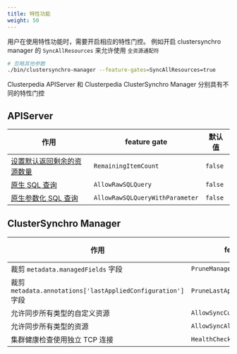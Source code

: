 ```yaml
---
title: 特性功能
weight: 50
---
```


用户在使用特性功能时，需要开启相应的特性门控。
例如开启 clustersynchro manager 的 `SyncAllResources` 来允许使用 `全资源通配符`
```bash
# 忽略其他参数
./bin/clustersynchro-manager --feature-gates=SyncAllResources=true
```

Clusterpedia APIServer 和 Clusterpedia ClusterSynchro Manager 分别具有不同的特性门控

## APIServer

| 作用 | feature gate | 默认值 |
|---|--------|----|
| [设置默认返回剩余的资源数量](./remaining-item-count) | `RemainingItemCount` | `false` |
| [原生 SQL 查询](./raw-sql-query) | `AllowRawSQLQuery` | `false` |
| [原生参数化 SQL 查询](./raw-sql-query) | `AllowRawSQLQueryWithParameter` | `false` |

## ClusterSynchro Manager

| 作用 | feature gate | 默认值 |
|---|--------|----|
| 裁剪 `metadata.managedFields` 字段 | `PruneManagedFields` | `true` |
| 裁剪 `metadata.annotations['lastAppliedConfiguration']` 字段 | `PruneLastAppliedConfiguration` | `true` |
| 允许同步所有类型的自定义资源 | `AllowSyncCustomResources` | `false` |
| 允许同步所有类型的资源 | `AllowSyncAllResources` | `false` |
| 集群健康检查使用独立 TCP 连接 | `HealthCheckerWithStandaloneTCP` | `false` |
